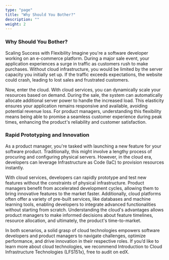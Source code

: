 ```yaml
---
type: "page"
title: "Why Should You Bother?"
description: ""
weight: 2
---
```


### Why Should You Bother?

Scaling Success with Flexibility
Imagine you're a software developer working on an e-commerce platform. During a major sale event, your application experiences a surge in traffic as customers rush to make purchases. Without cloud infrastructure, you would be limited by the server capacity you initially set up. If the traffic exceeds expectations, the website could crash, leading to lost sales and frustrated customers.

Now, enter the cloud. With cloud services, you can dynamically scale your resources based on demand. During the sale, the system can automatically allocate additional server power to handle the increased load. This elasticity ensures your application remains responsive and available, avoiding potential revenue loss. For product managers, understanding this flexibility means being able to promise a seamless customer experience during peak times, enhancing the product's reliability and customer satisfaction.

### Rapid Prototyping and Innovation

As a product manager, you're tasked with launching a new feature for your software product. Traditionally, this might involve a lengthy process of procuring and configuring physical servers. However, in the cloud era, developers can leverage Infrastructure as Code (IaC) to provision resources instantly.

With cloud services, developers can rapidly prototype and test new features without the constraints of physical infrastructure. Product managers benefit from accelerated development cycles, allowing them to bring innovative features to the market faster. Additionally, cloud platforms often offer a variety of pre-built services, like databases and machine learning tools, enabling developers to integrate advanced functionalities without starting from scratch. Understanding the cloud's advantages allows product managers to make informed decisions about feature timelines, resource allocation, and ultimately, the product's time-to-market.

In both scenarios, a solid grasp of cloud technologies empowers software developers and product managers to navigate challenges, optimize performance, and drive innovation in their respective roles. If you’d like to learn more about cloud technologies, we recommend Introduction to Cloud Infrastructure Technologies (LFS151x), free to audit on edX.
